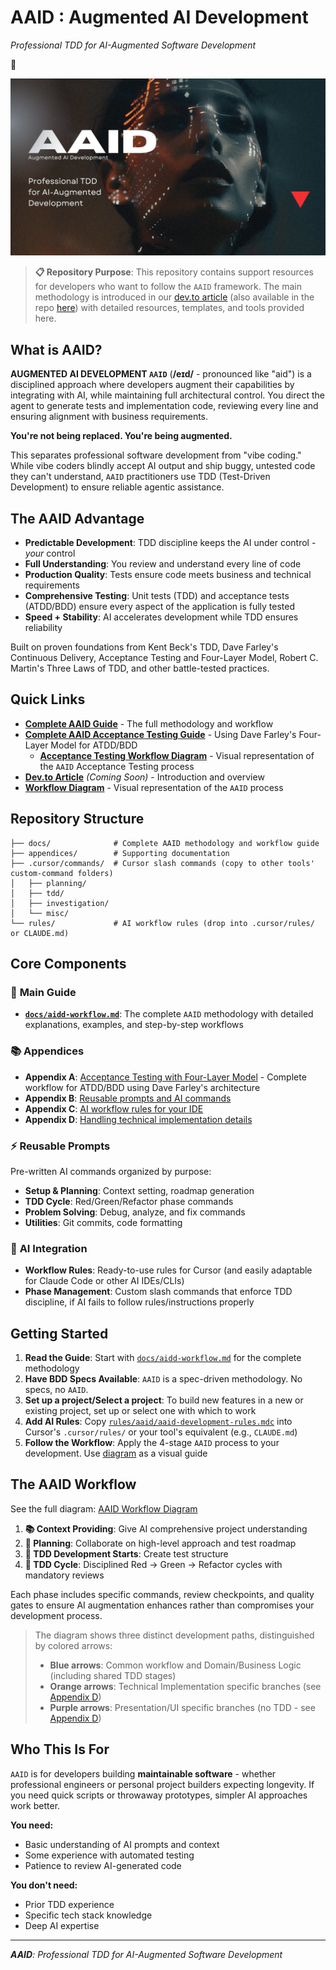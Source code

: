 # AAID : Augmented AI Development

_Professional TDD for AI-Augmented Software Development_

🔻

![AAID Augmented Being](https://raw.githubusercontent.com/dawid-dahl-umain/augmented-ai-development/refs/heads/main/assets/aaid-ai-workflow-h.webp)

> **📋 Repository Purpose**: This repository contains support resources for developers who want to follow the `AAID` framework. The main methodology is introduced in our [dev.to article](https://dev.to/placeholder-link) (also available in the repo [here](./docs/aidd-workflow.md)) with detailed resources, templates, and tools provided here.

## What is AAID?

**AUGMENTED AI DEVELOPMENT `AAID`** (**/eɪd/** - pronounced like "aid") is a disciplined approach where developers augment their capabilities by integrating with AI, while maintaining full architectural control. You direct the agent to generate tests and implementation code, reviewing every line and ensuring alignment with business requirements.

**You're not being replaced. You're being augmented.**

This separates professional software development from "vibe coding." While vibe coders blindly accept AI output and ship buggy, untested code they can't understand, `AAID` practitioners use TDD (Test-Driven Development) to ensure reliable agentic assistance.

## The AAID Advantage

- **Predictable Development**: TDD discipline keeps the AI under control - _your_ control
- **Full Understanding**: You review and understand every line of code
- **Production Quality**: Tests ensure code meets business and technical requirements
- **Comprehensive Testing**: Unit tests (TDD) and acceptance tests (ATDD/BDD) ensure every aspect of the application is fully tested
- **Speed + Stability**: AI accelerates development while TDD ensures reliability

Built on proven foundations from Kent Beck's TDD, Dave Farley's Continuous Delivery, Acceptance Testing and Four-Layer Model, Robert C. Martin's Three Laws of TDD, and other battle-tested practices.

## Quick Links

- **[Complete AAID Guide](docs/aidd-workflow.md)** - The full methodology and workflow
- **[Complete AAID Acceptance Testing Guide](appendices/appendix-a/docs/aaid-acceptance-testing-workflow.md)** - Using Dave Farley's Four-Layer Model for ATDD/BDD
  - **[Acceptance Testing Workflow Diagram](appendices/appendix-a/aaid-at-workflow.diagram.mermaid)** - Visual representation of the `AAID` Acceptance Testing process
- **[Dev.to Article](https://dev.to/placeholder-link)** _(Coming Soon)_ - Introduction and overview
- **[Workflow Diagram](aaid-workflow-diagram.mermaid)** - Visual representation of the `AAID` process

## Repository Structure

```
├── docs/              # Complete AAID methodology and workflow guide
├── appendices/        # Supporting documentation
├── .cursor/commands/  # Cursor slash commands (copy to other tools' custom-command folders)
│   ├── planning/
│   ├── tdd/
│   ├── investigation/
│   └── misc/
└── rules/             # AI workflow rules (drop into .cursor/rules/ or CLAUDE.md)
```

## Core Components

### 📙 **Main Guide**

- **[`docs/aidd-workflow.md`](docs/aidd-workflow.md)**: The complete `AAID` methodology with detailed explanations, examples, and step-by-step workflows

### 📚 **Appendices**

- **Appendix A**: [Acceptance Testing with Four-Layer Model](appendices/appendix-a/docs/aaid-acceptance-testing-workflow.md) - Complete workflow for ATDD/BDD using Dave Farley's architecture
- **Appendix B**: [Reusable prompts and AI commands](appendices/appendix-b/reusable-prompts.md)
- **Appendix C**: [AI workflow rules for your IDE](appendices/appendix-c/aaid-ai-workflow-rules.md)
- **Appendix D**: [Handling technical implementation details](appendices/appendix-d/handling-technical-implementation-details.md)

### ⚡ **Reusable Prompts**

Pre-written AI commands organized by purpose:

- **Setup & Planning**: Context setting, roadmap generation
- **TDD Cycle**: Red/Green/Refactor phase commands
- **Problem Solving**: Debug, analyze, and fix commands
- **Utilities**: Git commits, code formatting

### 🤖 **AI Integration**

- **Workflow Rules**: Ready-to-use rules for Cursor (and easily adaptable for Claude Code or other AI IDEs/CLIs)
- **Phase Management**: Custom slash commands that enforce TDD discipline, if AI fails to follow rules/instructions properly

## Getting Started

1. **Read the Guide**: Start with [`docs/aidd-workflow.md`](docs/aidd-workflow.md) for the complete methodology
2. **Have BDD Specs Available**: `AAID` is a spec-driven methodology. No specs, no `AAID`.
3. **Set up a project/Select a project**: To build new features in a new or existing project, set up or select one with which to work
4. **Add AI Rules**: Copy [`rules/aaid/aaid-development-rules.mdc`](rules/aaid/aaid-development-rules.mdc) into Cursor's `.cursor/rules/` or your tool's equivalent (e.g., `CLAUDE.md`)
5. **Follow the Workflow**: Apply the 4-stage `AAID` process to your development. Use [diagram](aaid-workflow-diagram.mermaid) as a visual guide

## The AAID Workflow

See the full diagram: [AAID Workflow Diagram](aaid-workflow-diagram.mermaid)

1. **📚 Context Providing**: Give AI comprehensive project understanding
2. **🤝 Planning**: Collaborate on high-level approach and test roadmap
3. **📝 TDD Development Starts**: Create test structure
4. **🔄 TDD Cycle**: Disciplined Red → Green → Refactor cycles with mandatory reviews

Each phase includes specific commands, review checkpoints, and quality gates to ensure AI augmentation enhances rather than compromises your development process.

> The diagram shows three distinct development paths, distinguished by colored arrows:
>
> - **Blue arrows**: Common workflow and Domain/Business Logic (including shared TDD stages)
> - **Orange arrows**: Technical Implementation specific branches (see [Appendix D](./appendices/appendix-d/handling-technical-implementation-details.md))
> - **Purple arrows**: Presentation/UI specific branches (no TDD - see [Appendix D](./appendices/appendix-d/handling-technical-implementation-details.md))

## Who This Is For

`AAID` is for developers building **maintainable software** - whether professional engineers or personal project builders expecting longevity. If you need quick scripts or throwaway prototypes, simpler AI approaches work better.

**You need:**

- Basic understanding of AI prompts and context
- Some experience with automated testing
- Patience to review AI-generated code

**You don't need:**

- Prior TDD experience
- Specific tech stack knowledge
- Deep AI expertise

---

_**AAID**: Professional TDD for AI-Augmented Software Development_
